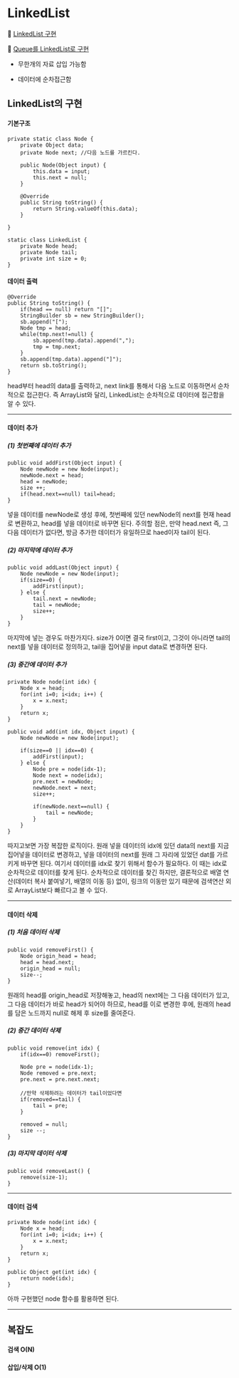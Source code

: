 # LinkedList
📌 [LinkedList 구현](https://github.com/kHeNoTbB/Algorithm/blob/master/Data%20Structure/Collection/LinkedList/LinkedList_Implementation.java)

📌 [Queue를 LinkedList로 구현](https://github.com/kHeNoTbB/Algorithm/blob/master/Data%20Structure/Collection/LinkedList/Queue_LinkedList.java)


* 무한개의 자료 삽입 가능함

* 데이터에 순차접근함

  

## LinkedList의 구현

#### 기본구조

```
private static class Node {
	private Object data;
	private Node next; //다음 노드를 가르킨다.
		
	public Node(Object input) {
		this.data = input;
		this.next = null;
	}
		
	@Override
	public String toString() {
        return String.valueOf(this.data);
    }
    
}

static class LinkedList {		
	private Node head;
	private Node tail;
	private int size = 0;
}
```



#### 데이터 출력

```
@Override
public String toString() {
	if(head == null) return "[]";
	StringBuilder sb = new StringBuilder();
	sb.append("[");
	Node tmp = head;
	while(tmp.next!=null) {
		sb.append(tmp.data).append(",");
		tmp = tmp.next;
	}
	sb.append(tmp.data).append("]");
	return sb.toString();
}
```

head부터 head의 data를 출력하고, next link를 통해서 다음 노드로 이동하면서 순차적으로 접근한다. 즉 ArrayList와 달리, LinkedList는 순차적으로 데이터에 접근함을 알 수 있다.



-----

#### 데이터 추가

##### (1) 첫번째에 데이터 추가

```
public void addFirst(Object input) {
	Node newNode = new Node(input);
	newNode.next = head;
	head = newNode;
	size ++;
	if(head.next==null) tail=head;
}
```

넣을 데이터를 newNode로 생성 후에, 첫번째에 있던 newNode의 next를 현재 head로 변환하고, head를 넣을 데이터로 바꾸면 된다. 주의할 점은, 만약 head.next 즉, 그 다음 데이터가 없다면, 방금 추가한 데이터가 유일하므로 haed이자 tail이 된다.



##### (2) 마지막에 데이터 추가

```
public void addLast(Object input) {
	Node newNode = new Node(input);
	if(size==0) {
		addFirst(input);
	} else {
		tail.next = newNode;
		tail = newNode;
		size++;
	}
}
```

마지막에 넣는 경우도 마찬가지다. size가 0이면 결국 first이고, 그것이 아니라면 tail의 next를 넣을 데이터로 정의하고, tail을 집어넣을 input data로 변경하면 된다.



##### (3) 중간에 데이터 추가

```
private Node node(int idx) {
	Node x = head;
	for(int i=0; i<idx; i++) {
		x = x.next;
	}
	return x;
}

public void add(int idx, Object input) {
	Node newNode = new Node(input);
			
	if(size==0 || idx==0) {
		addFirst(input);
	} else {
		Node pre = node(idx-1);
		Node next = node(idx);
		pre.next = newNode;
		newNode.next = next;				
		size++;
				
		if(newNode.next==null) {
			tail = newNode;
		}
	}
}
```

따지고보면 가장 복잡한 로직이다. 원래 넣을 데이터의 idx에 있던 data의 next를 지금 집어넣을 데이터로 변경하고, 넣을 데이터의 next를 원래 그 자리에 있었던 dat를 가르키게 바꾸면 된다.  여기서 데이터를 idx로 찾기 위해서 함수가 필요하다. 이 때는 idx로 순차적으로 데이터를 찾게 된다. 순차적으로 데이터를 찾긴 하지만, 결론적으로 배열 연산(데이터 복사 붙여넣기, 배열의 이동 등) 없이, 링크의 이동만 있기 때문에 검색연산 외로 ArrayList보다 빠르다고 볼 수 있다.



---

#### 데이터 삭제

##### (1) 처음 데이터 삭제

```
public void removeFirst() {
	Node origin_head = head;
	head = head.next;
	origin_head = null;
	size--;
}
```

원래의 head를 origin_head로 저장해놓고, head의 next에는 그 다음 데이터가 있고, 그 다음 데이터가 바로 head가 되어야 하므로, head를 이로 변경한 후에, 원래의 head를 담은 노드까지 null로 해제 후 size를 줄여준다.



##### (2) 중간 데이터 삭제

```
public void remove(int idx) {
	if(idx==0) removeFirst();
			
	Node pre = node(idx-1);
	Node removed = pre.next;
	pre.next = pre.next.next;
			
	//만약 삭제하려는 데이터가 tail이었다면
	if(removed==tail) {
		tail = pre;
	}
			
	removed = null;
	size --;
}
```



##### (3) 마지막 데이터 삭제

```
public void removeLast() {
	remove(size-1);
}
```



----

#### 데이터 검색

```
private Node node(int idx) {
	Node x = head;
	for(int i=0; i<idx; i++) {
		x = x.next;
	}
	return x;
}
		
public Object get(int idx) {
	return node(idx);
}
```

아까 구현했던 node 함수를 활용하면 된다.



----

## 복잡도

#### 검색 O(N)

#### 삽입/삭제 O(1)

